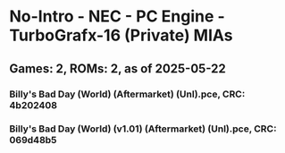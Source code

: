 # No-Intro - NEC - PC Engine - TurboGrafx-16 (Private) MIAs
## Games: 2, ROMs: 2, as of 2025-05-22

### Billy's Bad Day (World) (Aftermarket) (Unl).pce, CRC: 4b202408
### Billy's Bad Day (World) (v1.01) (Aftermarket) (Unl).pce, CRC: 069d48b5
